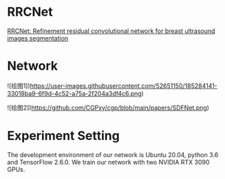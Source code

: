 # RRCNet
[RRCNet: Refinement residual convolutional network for breast ultrasound images segmentation](https://doi.org/10.1016/j.engappai.2022.105601)


# Network
![绘图1])https://user-images.githubusercontent.com/52651150/185284141-33018ba9-6f9d-4c52-a75a-2f204a3df4c6.png)


![绘图2])https://github.com/CGPxy/cgp/blob/main/papers/SDFNet.png)



# Experiment Setting
The development environment of our network is Ubuntu 20.04, python 3.6 and TensorFlow 2.6.0. We train our network with two NVIDIA RTX 3090 GPUs.
